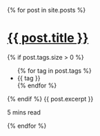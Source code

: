 {% for post in site.posts %}
  <h1><a href="{{ post.url | prepend: site.baseurl }}">{{ post.title }}</a></h1>
  {% if post.tags.size > 0 %}
  <ul class="tags">
    {% for tag in post.tags %}
      <li>{{ tag }}</li>
    {% endfor %}
  </ul>
  {% endif %}
  {{ post.excerpt }}
  <p class="article-information"><span class="glyphicons glyphicons-clock"></span> 5 mins read</p>
{% endfor %}
